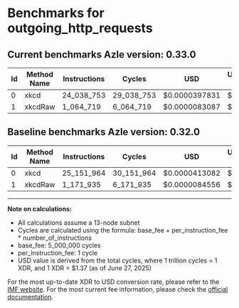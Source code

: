 # Benchmarks for outgoing_http_requests

## Current benchmarks Azle version: 0.33.0

| Id  | Method Name | Instructions | Cycles     | USD           | USD/Million Calls | Change                                |
| --- | ----------- | ------------ | ---------- | ------------- | ----------------- | ------------------------------------- |
| 0   | xkcd        | 24_038_753   | 29_038_753 | $0.0000397831 | $39.78            | <font color="green">-1_113_211</font> |
| 1   | xkcdRaw     | 1_064_719    | 6_064_719  | $0.0000083087 | $8.30             | <font color="green">-107_216</font>   |

## Baseline benchmarks Azle version: 0.32.0

| Id  | Method Name | Instructions | Cycles     | USD           | USD/Million Calls |
| --- | ----------- | ------------ | ---------- | ------------- | ----------------- |
| 0   | xkcd        | 25_151_964   | 30_151_964 | $0.0000413082 | $41.30            |
| 1   | xkcdRaw     | 1_171_935    | 6_171_935  | $0.0000084556 | $8.45             |

---

**Note on calculations:**

- All calculations assume a 13-node subnet
- Cycles are calculated using the formula: base_fee + per_instruction_fee \* number_of_instructions
- base_fee: 5_000_000 cycles
- per_instruction_fee: 1 cycle
- USD value is derived from the total cycles, where 1 trillion cycles = 1 XDR, and 1 XDR = $1.37 (as of June 27, 2025)

For the most up-to-date XDR to USD conversion rate, please refer to the [IMF website](https://www.imf.org/external/np/fin/data/rms_sdrv.aspx).
For the most current fee information, please check the [official documentation](https://internetcomputer.org/docs/references/cycles-cost-formulas).
